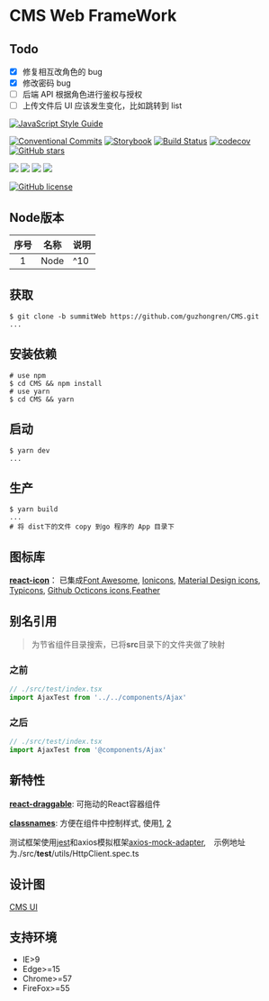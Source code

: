 # CMS Web FrameWork

## Todo

* [X] 修复相互改角色的 bug
* [X] 修改密码 bug
* [ ] 后端 API 根据角色进行鉴权与授权
* [ ] 上传文件后 UI 应该发生变化，比如跳转到 list

[![JavaScript Style Guide](https://cdn.rawgit.com/standard/standard/master/badge.svg)](https://github.com/standard/standard)

[![Conventional Commits](https://img.shields.io/badge/Conventional%20Commits-1.0.0-yellow.svg)](https://conventionalcommits.org)
[![Storybook](https://raw.githubusercontent.com/storybooks/press/6baccd1d177c070b24503df97ccb1d790499626f/badges/storybook.svg)](https://andorlab.summit.com)
[![Build Status](https://travis-ci.org/guzhongren/CMS.svg?branch=master)](https://travis-ci.org/guzhongren/CMS)
[![codecov](https://codecov.io/gh/guzhongren/CMS/branch/master/graph/badge.svg)](https://codecov.io/gh/guzhongren/CMS)
[![GitHub stars](https://img.shields.io/github/stars/guzhongren/CMS.svg)](https://github.com/guzhongren/CMS/stargazers)

[![](https://img.shields.io/badge/Node-V10%2B-green.svg)](https://nodejs.org/zh-cn/)
[![](https://img.shields.io/badge/React-V16%2B-blue.svg)](https://reactjs.org/)
[![](https://img.shields.io/badge/Webpack-V4%2B-yellowgreen.svg)](https://webpack.js.org/)
[![](https://img.shields.io/badge/antd-v3.11.0-blue.svg)](https://ant.design/index-cn)

[![GitHub license](https://img.shields.io/github/license/guzhongren/CMS.svg)](https://github.com/guzhongren/CMS/blob/master/LICENSE)

## Node版本

|序号|名称|说明|
|:--:|--|--|
|1|Node|^10|

## 获取

```shell
$ git clone -b summitWeb https://github.com/guzhongren/CMS.git
...
```

## 安装依赖

```shell
# use npm
$ cd CMS && npm install
# use yarn
$ cd CMS && yarn
```

## 启动

```shell
$ yarn dev
...
```

## 生产

```shell
$ yarn build
...
# 将 dist下的文件 copy 到go 程序的 App 目录下
```

## 图标库

**[react-icon](https://react-icons.netlify.com/#/)**： 已集成[Font Awesome](ttps://fontawesome.com/ ), [Ionicons](https://ionicons.com/), [Material Design icons](http://google.github.io/material-design-icons/ ), [Typicons](http://s-ings.com/typicons/), [Github Octicons icons](https://octicons.github.com/ ),[Feather](https://feathericons.com/ )

## 别名引用

> 为节省组件目录搜索，已将**src**目录下的文件夹做了映射

### 之前

```typescript
// ./src/test/index.tsx
import AjaxTest from '../../components/Ajax'
```

### 之后

```typescript
// ./src/test/index.tsx
import AjaxTest from '@components/Ajax'
```

## 新特性

**[react-draggable](https://www.npmjs.com/package/react-draggable)**: 可拖动的React容器组件

**[classnames](https://www.npmjs.com/package/classnames)**: 方便在组件中控制样式, 使用[1](https://www.cnblogs.com/kugeliu/p/7339160.html), [2](https://www.npmjs.com/package/classnames)

测试框架使用[jest](https://jestjs.io/zh-Hans/)和axios模拟框架[axios-mock-adapter](https://www.npmjs.com/package/axios-mock-adapter),　示例地址为./src/__test__/utils/HttpClient.spec.ts

## 设计图

[CMS UI](https://idoc.mockplus.cn/team/kthcspgrtk)

## 支持环境

* IE>9
* Edge>=15
* Chrome>=57
* FireFox>=55

